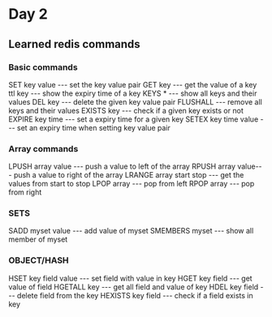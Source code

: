 # Day 2

## Learned redis commands


### Basic commands


SET key value --- set the key value pair
GET key --- get the value of a key
ttl key --- show the expiry time of a key
KEYS * --- show all keys and their values
DEL key --- delete the given key value pair
FLUSHALL --- remove all keys and their values
EXISTS key --- check if a given key exists or not
EXPIRE key time --- set a expiry time for a given key
SETEX key time value --- set an expiry time when setting key value pair

### Array commands

LPUSH array value --- push a value to left of the array
RPUSH array value--- push a value to right of the array
LRANGE array start stop --- get the values from start to stop
LPOP array --- pop from left
RPOP array --- pop from right


### SETS

SADD myset value --- add value of myset
SMEMBERS myset --- show all member of myset

### OBJECT/HASH

HSET key field value --- set field with value in key
HGET key field --- get value of field
HGETALL key --- get all field and value of key
HDEL key field --- delete field from the key
HEXISTS key field --- check if a field exists in key

